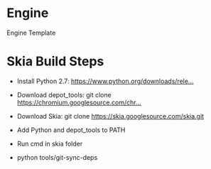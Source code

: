 # Engine
Engine Template

# Skia Build Steps
- Install Python 2.7: https://www.python.org/downloads/rele...​
- Download depot_tools: git clone https://chromium.googlesource.com/chr...​
- Download Skia: git clone https://skia.googlesource.com/skia.git
- Add Python and depot_tools to PATH

- Run cmd in skia folder
- python tools/git-sync-deps